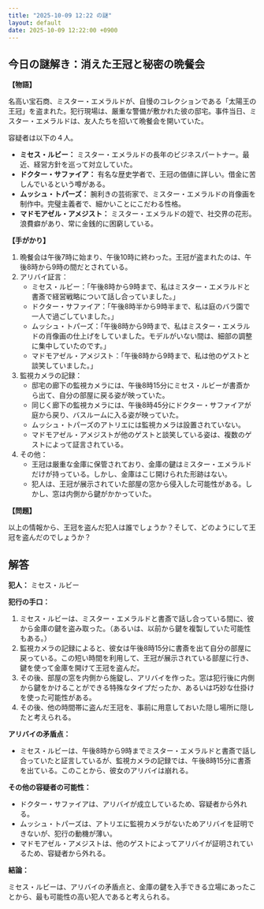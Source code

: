 ```yaml
---
title: "2025-10-09 12:22 の謎"
layout: default
date: 2025-10-09 12:22:00 +0900
---
```

## 今日の謎解き：消えた王冠と秘密の晩餐会

**【物語】**

名高い宝石商、ミスター・エメラルドが、自慢のコレクションである「太陽王の王冠」を盗まれた。犯行現場は、厳重な警備が敷かれた彼の邸宅。事件当日、ミスター・エメラルドは、友人たちを招いて晩餐会を開いていた。

容疑者は以下の４人。

*   **ミセス・ルビー：** ミスター・エメラルドの長年のビジネスパートナー。最近、経営方針を巡って対立していた。
*   **ドクター・サファイア：** 有名な歴史学者で、王冠の価値に詳しい。借金に苦しんでいるという噂がある。
*   **ムッシュ・トパーズ：** 腕利きの芸術家で、ミスター・エメラルドの肖像画を制作中。完璧主義者で、細かいことにこだわる性格。
*   **マドモアゼル・アメジスト：** ミスター・エメラルドの姪で、社交界の花形。浪費癖があり、常に金銭的に困窮している。

**【手がかり】**

1.  晩餐会は午後7時に始まり、午後10時に終わった。王冠が盗まれたのは、午後8時から9時の間だとされている。
2.  アリバイ証言：
    *   ミセス・ルビー：「午後8時から9時まで、私はミスター・エメラルドと書斎で経営戦略について話し合っていました。」
    *   ドクター・サファイア：「午後8時半から9時半まで、私は庭のバラ園で一人で過ごしていました。」
    *   ムッシュ・トパーズ：「午後8時から9時まで、私はミスター・エメラルドの肖像画の仕上げをしていました。モデルがいない間は、細部の調整に集中していたのです。」
    *   マドモアゼル・アメジスト：「午後8時から9時まで、私は他のゲストと談笑していました。」
3.  監視カメラの記録：
    *   邸宅の廊下の監視カメラには、午後8時15分にミセス・ルビーが書斎から出て、自分の部屋に戻る姿が映っていた。
    *   同じく廊下の監視カメラには、午後8時45分にドクター・サファイアが庭から戻り、バスルームに入る姿が映っていた。
    *   ムッシュ・トパーズのアトリエには監視カメラは設置されていない。
    *   マドモアゼル・アメジストが他のゲストと談笑している姿は、複数のゲストによって証言されている。
4.  その他：
    *   王冠は厳重な金庫に保管されており、金庫の鍵はミスター・エメラルドだけが持っている。しかし、金庫はこじ開けられた形跡はない。
    *   犯人は、王冠が展示されていた部屋の窓から侵入した可能性がある。しかし、窓は内側から鍵がかかっていた。

**【問題】**

以上の情報から、王冠を盗んだ犯人は誰でしょうか？そして、どのようにして王冠を盗んだのでしょうか？

## 解答

**犯人：** ミセス・ルビー

**犯行の手口：**

1.  ミセス・ルビーは、ミスター・エメラルドと書斎で話し合っている間に、彼から金庫の鍵を盗み取った。（あるいは、以前から鍵を複製していた可能性もある。）
2.  監視カメラの記録によると、彼女は午後8時15分に書斎を出て自分の部屋に戻っている。この短い時間を利用して、王冠が展示されている部屋に行き、鍵を使って金庫を開けて王冠を盗んだ。
3.  その後、部屋の窓を内側から施錠し、アリバイを作った。窓は犯行後に内側から鍵をかけることができる特殊なタイプだったか、あるいは巧妙な仕掛けを使った可能性がある。
4.  その後、他の時間帯に盗んだ王冠を、事前に用意しておいた隠し場所に隠したと考えられる。

**アリバイの矛盾点：**

*   ミセス・ルビーは、午後8時から9時までミスター・エメラルドと書斎で話し合っていたと証言しているが、監視カメラの記録では、午後8時15分に書斎を出ている。このことから、彼女のアリバイは崩れる。

**その他の容疑者の可能性：**

*   ドクター・サファイアは、アリバイが成立しているため、容疑者から外れる。
*   ムッシュ・トパーズは、アトリエに監視カメラがないためアリバイを証明できないが、犯行の動機が薄い。
*   マドモアゼル・アメジストは、他のゲストによってアリバイが証明されているため、容疑者から外れる。

**結論：**

ミセス・ルビーは、アリバイの矛盾点と、金庫の鍵を入手できる立場にあったことから、最も可能性の高い犯人であると考えられる。
